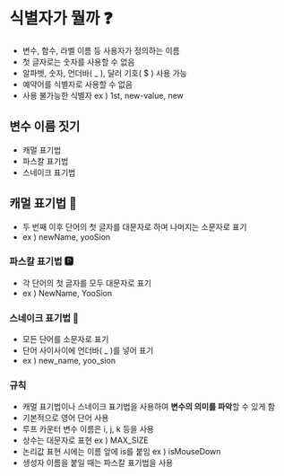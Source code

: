 # 식별자가 뭘까 ❓
- 변수, 함수, 라벨 이름 등 사용자가 정의하는 이름
- 첫 글자로는 숫자를 사용할 수 없음
- 알파벳, 숫자, 언더바( _ ), 달러 기호( $ ) 사용 가능
- 예약어를 식별자로 사용할 수 없음
- 사용 불가능한 식별자 ex ) 1st, new-value, new

## 변수 이름 짓기
- 캐멀 표기법
- 파스칼 표기법
- 스네이크 표기법

## 캐멀 표기법 🐪
- 두 번째 이후 단어의 첫 글자를 대문자로 하며 나머지는 소문자로 표기
- ex ) newName, yooSion

### 파스칼 표기법 🅿
- 각 단어의 첫 글자를 모두 대문자로 표기
- ex ) NewName, YooSion

### 스네이크 표기법 🐍
- 모든 단어를 소문자로 표기
- 단어 사이사이에 언더바( _ )를 넣어 표기
- ex ) new_name, yoo_sion

### 규칙
- 캐멀 표기법이나 스네이크 표기법을 사용하여 **변수의 의미를 파악**할 수 있게 함
- 기본적으로 영어 단어 사용
- 루프 카운터 변수 이름은 i, j, k 등을 사용
- 상수는 대문자로 표현 ex ) MAX_SIZE
- 논리값 표현 시에는 이름 앞에 is를 붙임 ex ) isMouseDown
- 생성자 이름을 붙일 때는 파스칼 표기법을 사용